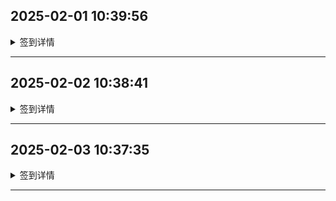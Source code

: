 
## 2025-02-01 10:39:56

<details>
<summary>签到详情</summary>

```

开始执行签到任务: 2025-02-01 02:39:55
使用账号 5244157@qq.com 开始签到
登录响应状态码: 200
登录响应内容: {"ret":1,"msg":"\u767b\u5f55\u6210\u529f"}
账号等级: VIP 2
等级到期时间: 2025-07-16 11:45:03
账户有效期至: 2051-12-01
上次使用时间: 2025-02-01 10:39:31
签到响应状态码: 200
签到响应内容: {"msg":"\u83b7\u5f97\u4e86 344MB \u6d41\u91cf.","unflowtraffic":382743871488,"traffic":"356.46GB","trafficInfo":{"todayUsedTraffic":"500.46MB","lastUsedTraffic":"353.59GB","unUsedTraffic":"2.37GB"},"ret":1}
签到获得流量: 344MB
[2025-02-01 02:39:56] 签到成功！
```

</details>

---

## 2025-02-02 10:38:41

<details>
<summary>签到详情</summary>

```

开始执行签到任务: 2025-02-02 02:38:39
使用账号 5244157@qq.com 开始签到
登录响应状态码: 200
登录响应内容: {"ret":1,"msg":"\u767b\u5f55\u6210\u529f"}
账号等级: VIP 2
等级到期时间: 2025-05-02 22:58:49
账户有效期至: 2079-04-17
上次使用时间: 2025-02-02 10:36:24
签到响应状态码: 200
签到响应内容: {"msg":"\u83b7\u5f97\u4e86 23MB \u6d41\u91cf.","unflowtraffic":257722155008,"traffic":"240.02GB","trafficInfo":{"todayUsedTraffic":"59.22MB","lastUsedTraffic":"56.42MB","unUsedTraffic":"239.91GB"},"ret":1}
签到获得流量: 23MB
[2025-02-02 02:38:41] 签到成功！
```

</details>

---

## 2025-02-03 10:37:35

<details>
<summary>签到详情</summary>

```

开始执行签到任务: 2025-02-03 02:37:34
使用账号 5244157@qq.com 开始签到
登录响应状态码: 200
登录响应内容: {"ret":1,"msg":"\u767b\u5f55\u6210\u529f"}
账号等级: VIP 2
等级到期时间: 2025-05-02 22:58:49
账户有效期至: 2079-04-17
上次使用时间: 2025-02-03 10:36:41
签到响应状态码: 200
签到响应内容: {"msg":"\u83b7\u5f97\u4e86 285MB \u6d41\u91cf.","unflowtraffic":258020999168,"traffic":"240.3GB","trafficInfo":{"todayUsedTraffic":"194.05MB","lastUsedTraffic":"622.01MB","unUsedTraffic":"239.5GB"},"ret":1}
签到获得流量: 285MB
[2025-02-03 02:37:35] 签到成功！
```

</details>

---
